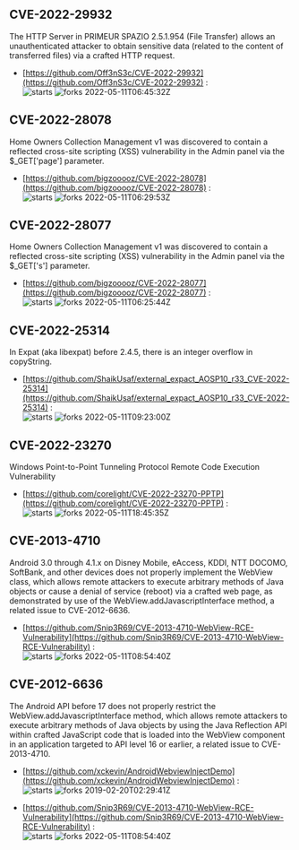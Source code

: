 ## CVE-2022-29932
 The HTTP Server in PRIMEUR SPAZIO 2.5.1.954 (File Transfer) allows an unauthenticated attacker to obtain sensitive data (related to the content of transferred files) via a crafted HTTP request.

- [https://github.com/Off3nS3c/CVE-2022-29932](https://github.com/Off3nS3c/CVE-2022-29932) :  
![starts](https://img.shields.io/github/stars/Off3nS3c/CVE-2022-29932.svg) 
![forks](https://img.shields.io/github/forks/Off3nS3c/CVE-2022-29932.svg) 
2022-05-11T06:45:32Z

## CVE-2022-28078
 Home Owners Collection Management v1 was discovered to contain a reflected cross-site scripting (XSS) vulnerability in the Admin panel via the $_GET['page'] parameter.

- [https://github.com/bigzooooz/CVE-2022-28078](https://github.com/bigzooooz/CVE-2022-28078) :  
![starts](https://img.shields.io/github/stars/bigzooooz/CVE-2022-28078.svg) 
![forks](https://img.shields.io/github/forks/bigzooooz/CVE-2022-28078.svg) 
2022-05-11T06:29:53Z

## CVE-2022-28077
 Home Owners Collection Management v1 was discovered to contain a reflected cross-site scripting (XSS) vulnerability in the Admin panel via the $_GET['s'] parameter.

- [https://github.com/bigzooooz/CVE-2022-28077](https://github.com/bigzooooz/CVE-2022-28077) :  
![starts](https://img.shields.io/github/stars/bigzooooz/CVE-2022-28077.svg) 
![forks](https://img.shields.io/github/forks/bigzooooz/CVE-2022-28077.svg) 
2022-05-11T06:25:44Z

## CVE-2022-25314
 In Expat (aka libexpat) before 2.4.5, there is an integer overflow in copyString.

- [https://github.com/ShaikUsaf/external_expact_AOSP10_r33_CVE-2022-25314](https://github.com/ShaikUsaf/external_expact_AOSP10_r33_CVE-2022-25314) :  
![starts](https://img.shields.io/github/stars/ShaikUsaf/external_expact_AOSP10_r33_CVE-2022-25314.svg) 
![forks](https://img.shields.io/github/forks/ShaikUsaf/external_expact_AOSP10_r33_CVE-2022-25314.svg) 
2022-05-11T09:23:00Z

## CVE-2022-23270
 Windows Point-to-Point Tunneling Protocol Remote Code Execution Vulnerability

- [https://github.com/corelight/CVE-2022-23270-PPTP](https://github.com/corelight/CVE-2022-23270-PPTP) :  
![starts](https://img.shields.io/github/stars/corelight/CVE-2022-23270-PPTP.svg) 
![forks](https://img.shields.io/github/forks/corelight/CVE-2022-23270-PPTP.svg) 
2022-05-11T18:45:35Z

## CVE-2013-4710
 Android 3.0 through 4.1.x on Disney Mobile, eAccess, KDDI, NTT DOCOMO, SoftBank, and other devices does not properly implement the WebView class, which allows remote attackers to execute arbitrary methods of Java objects or cause a denial of service (reboot) via a crafted web page, as demonstrated by use of the WebView.addJavascriptInterface method, a related issue to CVE-2012-6636.

- [https://github.com/Snip3R69/CVE-2013-4710-WebView-RCE-Vulnerability](https://github.com/Snip3R69/CVE-2013-4710-WebView-RCE-Vulnerability) :  
![starts](https://img.shields.io/github/stars/Snip3R69/CVE-2013-4710-WebView-RCE-Vulnerability.svg) 
![forks](https://img.shields.io/github/forks/Snip3R69/CVE-2013-4710-WebView-RCE-Vulnerability.svg) 
2022-05-11T08:54:40Z

## CVE-2012-6636
 The Android API before 17 does not properly restrict the WebView.addJavascriptInterface method, which allows remote attackers to execute arbitrary methods of Java objects by using the Java Reflection API within crafted JavaScript code that is loaded into the WebView component in an application targeted to API level 16 or earlier, a related issue to CVE-2013-4710.

- [https://github.com/xckevin/AndroidWebviewInjectDemo](https://github.com/xckevin/AndroidWebviewInjectDemo) :  
![starts](https://img.shields.io/github/stars/xckevin/AndroidWebviewInjectDemo.svg) 
![forks](https://img.shields.io/github/forks/xckevin/AndroidWebviewInjectDemo.svg) 
2019-02-20T02:29:41Z

- [https://github.com/Snip3R69/CVE-2013-4710-WebView-RCE-Vulnerability](https://github.com/Snip3R69/CVE-2013-4710-WebView-RCE-Vulnerability) :  
![starts](https://img.shields.io/github/stars/Snip3R69/CVE-2013-4710-WebView-RCE-Vulnerability.svg) 
![forks](https://img.shields.io/github/forks/Snip3R69/CVE-2013-4710-WebView-RCE-Vulnerability.svg) 
2022-05-11T08:54:40Z

